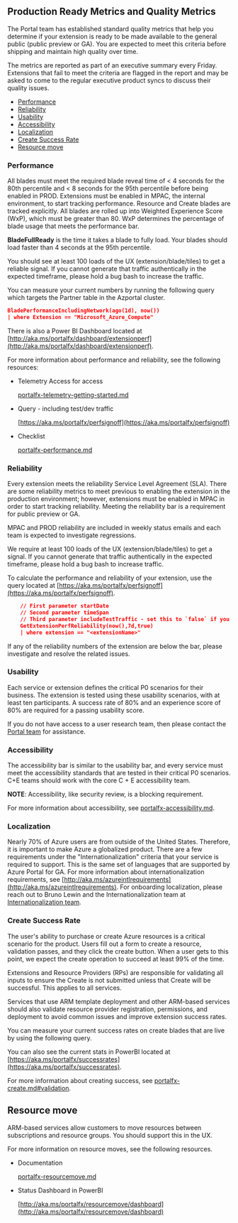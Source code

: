<a name="production-ready-metrics-and-quality-metrics"></a>
## Production Ready Metrics and Quality Metrics
      
The Portal team has established standard quality metrics that help you determine if your extension is ready to be made available to the general public (public preview or GA). You are expected to meet this criteria before shipping and maintain high quality over time.

The metrics are reported as part of an executive summary every Friday. Extensions that fail to meet the criteria are flagged in the report and may be asked to come to the regular executive product syncs to discuss their quality issues.

* [Performance](#performance)
* [Reliability](#reliability)
* [Usability](#usability)
* [Accessibility](#accessibility)
* [Localization](#localization)
* [Create Success Rate](#create-success-rate)
* [Resource move](#resource-move)

<a name="production-ready-metrics-and-quality-metrics-performance"></a>
### Performance

All blades must meet the required blade reveal time of < 4 seconds for the 80th percentile and < 8 seconds for the 95th percentile before being enabled in PROD. Extensions must be enabled in MPAC, the internal environment, to start tracking performance. Resource and Create blades are tracked explicitly. All blades are rolled up into Weighted Experience Score (WxP), which must be greater than 80. WxP determines the percentage of blade usage that meets the performance bar.

**BladeFullReady** is the time it takes a blade to fully load. Your blades should load faster than 4 seconds at the 95th percentile.

You should see at least 100 loads of the UX (extension/blade/tiles) to get a reliable signal. If you cannot generate that traffic authentically in the expected timeframe, please hold a bug bash to increase the traffic.

You can measure your current numbers by running the following query which targets the Partner table in the Azportal cluster.

```json
BladePerformanceIncludingNetwork(ago(1d), now())
| where Extension == "Microsoft_Azure_Compute"
```

There is also a Power BI Dashboard located at [http://aka.ms/portalfx/dashboard/extensionperf](http://aka.ms/portalfx/dashboard/extensionperf).

For more information about performance and reliability, see the following resources: 

  * Telemetry Access for access 
        
    [portalfx-telemetry-getting-started.md](portalfx-telemetry-getting-started.md)

  * Query - including test/dev traffic

    [https://aka.ms/portalfx/perfsignoff](https://aka.ms/portalfx/perfsignoff)

* Checklist

    [portalfx-performance.md](portalfx-performance.md)

<a name="production-ready-metrics-and-quality-metrics-reliability"></a>
### Reliability

Every extension meets the reliability Service Level Agreement (SLA). There are some reliability metrics to meet previous to enabling the extension in the production environment; however, extensions must be enabled in MPAC in order to start tracking reliability. Meeting the reliability bar is a requirement for public preview or GA.

MPAC and PROD reliability are included in weekly status emails and each team is expected to investigate regressions.

We require at least 100 loads of the UX (extension/blade/tiles) to get a signal. If you cannot generate that traffic authentically in the expected timeframe, please hold a bug bash to increase traffic.

To calculate the performance and reliability of your extension, use the query located at [https://aka.ms/portalfx/perfsignoff](https://aka.ms/portalfx/perfsignoff).
    
```json 
    // First parameter startDate
    // Second parameter timeSpan
    // Third parameter includeTestTraffic - set this to `false` if you are already in public preview
    GetExtensionPerfReliability(now(),7d,true) 
    | where extension == "<extensionName>"
```

If any of the reliability numbers of the extension are below the bar, please investigate and resolve the related issues.

<a name="production-ready-metrics-and-quality-metrics-usability"></a>
### Usability

Each service or extension defines the critical P0 scenarios for their business. The extension is tested using these usability scenarios, with at least ten participants. A success rate of 80% and an experience score of 80% are required for a passing usability score.

If you do not have access to a user research team, then please contact the <a href="mailto:ibiza-onboarding@microsoft.com?subject=Need User Research Team">Portal team</a> for assistance.

<a name="production-ready-metrics-and-quality-metrics-accessibility"></a>
### Accessibility

The accessibility bar is similar to the usability bar, and every service must meet the accessibility standards that are tested in their critical P0 scenarios. C+E teams should work with the core C + E accessibility team. 
    
**NOTE**: Accessibility, like security review, is a blocking requirement.

For more information about accessibility, see [portalfx-accessibility.md](portalfx-accessibility.md).
    
<a name="production-ready-metrics-and-quality-metrics-localization"></a>
### Localization

Nearly 70% of Azure users are from outside of the United States. Therefore, it is important to make Azure a globalized product. There are a few requirements under the "Internationalization" criteria that your service is required to support.  This is the same set of languages that are supported by Azure Portal for GA. For more information about internationalization requirements, see [http://aka.ms/azureintlrequirements](http://aka.ms/azureintlrequirements). For onboarding localization, please reach out to Bruno Lewin and the Internationalization team at <a href="mailto:ibiza-interntnl@microsoft.com?subject=Onboarding localization">Internationalization team</a>.

<a name="production-ready-metrics-and-quality-metrics-create-success-rate"></a>
### Create Success Rate
    
The user's ability to purchase or create Azure resources is a critical scenario for the product. Users fill out a form to create a resource, validation passes, and they click the create button. When a user gets to this point, we expect the create operation to succeed at least 99% of the time.
     
Extensions and Resource Providers (RPs) are responsible for validating all inputs to ensure the Create is not submitted unless that Create will be successful. This applies to all services.

Services that use ARM template deployment and other ARM-based services should also validate resource provider registration, permissions, and deployment to avoid common issues and improve extension success rates. 

<!--TODO: Locate or create Query
-->
You can measure your current success rates on create blades that are live by using the following query.

You can also see the current stats in PowerBI located at [https://aka.ms/portalfx/successrates](https://aka.ms/portalfx/successrates). 
  
For more information about creating success, see [portalfx-create.md#validation](portalfx-create.md#validation).

<a name="resource-move"></a>
## Resource move

ARM-based services allow customers to move resources between subscriptions and resource groups. You should support this in the UX.

For more information on resource moves, see the following resources.
    
* Documentation 

    [portalfx-resourcemove.md](portalfx-resourcemove.md)
	
* Status Dashboard in PowerBI
        
    [http://aka.ms/portalfx/resourcemove/dashboard](http://aka.ms/portalfx/resourcemove/dashboard)
